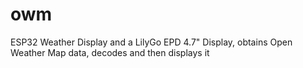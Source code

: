 # owm
ESP32 Weather Display and a LilyGo EPD 4.7" Display, obtains Open Weather Map data, decodes and then displays it
